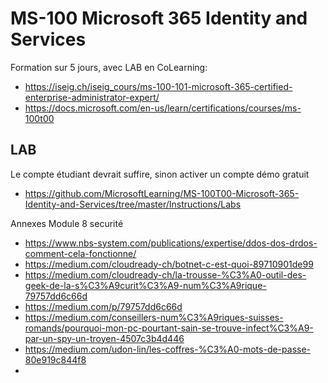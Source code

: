 # MS-100 Microsoft 365 Identity and Services
Formation sur 5 jours, avec LAB en CoLearning: 
* https://iseig.ch/iseig_cours/ms-100-101-microsoft-365-certified-enterprise-administrator-expert/
* https://docs.microsoft.com/en-us/learn/certifications/courses/ms-100t00

## LAB
Le compte étudiant devrait suffire, sinon activer un compte démo gratuit 
* https://github.com/MicrosoftLearning/MS-100T00-Microsoft-365-Identity-and-Services/tree/master/Instructions/Labs



Annexes
Module 8 securité
* https://www.nbs-system.com/publications/expertise/ddos-dos-drdos-comment-cela-fonctionne/
* https://medium.com/cloudready-ch/botnet-c-est-quoi-89710901de99
* https://medium.com/cloudready-ch/la-trousse-%C3%A0-outil-des-geek-de-la-s%C3%A9curit%C3%A9-num%C3%A9rique-79757dd6c66d
* https://medium.com/p/79757dd6c66d
* https://medium.com/conseillers-num%C3%A9riques-suisses-romands/pourquoi-mon-pc-pourtant-sain-se-trouve-infect%C3%A9-par-un-spy-un-troyen-4507c3b4d446
* https://medium.com/udon-lin/les-coffres-%C3%A0-mots-de-passe-80e919c844f8
* 
